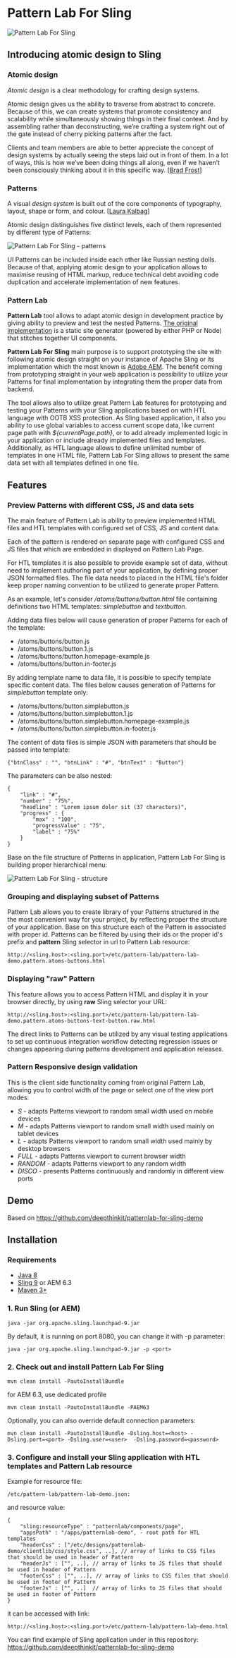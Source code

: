 # Pattern Lab For Sling

![Pattern Lab For Sling](https://raw.githubusercontent.com/deepthinkit/patternlab-for-sling/master/img/pattern-lab-for-sling.jpg)

## Introducing atomic design to Sling

### Atomic design

_Atomic design_ is a clear methodology for crafting design systems.

Atomic design gives us the ability to traverse from abstract to concrete.
Because of this, we can create systems that promote consistency and scalability while simultaneously showing things in their final context.
And by assembling rather than deconstructing, we’re crafting a system right out of the gate instead of cherry picking patterns after the fact.


Clients and team members are able to better appreciate the concept of design systems by actually seeing the steps laid out in front of them.
In a lot of ways, this is how we’ve been doing things all along, even if we haven’t been consciously thinking about it in this specific way.
[[Brad Frost]( http://bradfrost.com/blog/post/atomic-web-design/)]

### Patterns
A visual _design system_ is built out of the core components of typography, layout, shape or form, and colour. [[Laura Kalbag](https://24ways.org/2012/design-systems/)]

Atomic design distinguishes five distinct levels, each of them represented by different type of Patterns:

![Pattern Lab For Sling - patterns](https://raw.githubusercontent.com/deepthinkit/patternlab-for-sling/master/img/atomic-web-design.gif)

UI Patterns can be included inside each other like Russian nesting dolls.
Because of that, applying atomic design to your application allows to maximise reusing of HTML markup, reduce technical debt avoiding code duplication and accelerate implementation of new features.

### Pattern Lab

__Pattern Lab__ tool allows to adapt atomic design in development practice by giving ability to preview and test the nested Patterns.
[The original implementation](http://patternlab.io/) is a static site generator (powered by either PHP or Node) that stitches together UI components.

__Pattern Lab For Sling__ main purpose is to support prototyping the site with following atomic design straight on your instance of Apache Sling or its implementation which the most known is [Adobe AEM](http://www.adobe.com/marketing-cloud/enterprise-content-management.html).
The benefit coming from prototyping straight in your web application is possibility to utilize your Patterns for final implementation by integrating them the proper data from backend.

The tool allows also to utilize great Pattern Lab features for prototyping and testing your Patterns with your Sling applications based on with HTL language with OOTB XSS protection.
As Sling based application, it also you ability to use global variables to access current scope data, like current page path with _${currentPage.path}_,
or to add already implemented logic in your application or include already implemented files and templates. Additionally, as HTL language allows to define unlimited number of templates in one HTML file,
Pattern Lab For Sling allows to present the same data set with all templates defined in one file.


## Features
### Preview Patterns with different CSS, JS and data sets

The main feature of Pattern Lab is ability to preview implemented HTML files and HTL templates with configured set of CSS, JS and content data.

Each of the pattern is rendered on separate page with configured CSS and JS files that which are embedded in displayed on Pattern Lab Page.

For HTL templates it is also possible to provide example set of data, without need to implement authoring part of your application, by defining proper JSON formatted files.
The file data needs to placed in the HTML file's folder keep proper naming convention to be utilized to generate proper Pattern.

As an example, let's consider _/atoms/buttons/button.html_ file containing definitions two HTML templates: _simplebutton_ and _textbutton_.

Adding data files below will cause generation of proper Patterns for each of the template:

* /atoms/buttons/button.js
* /atoms/buttons/button.1.js
* /atoms/buttons/button.homepage-example.js
* /atoms/buttons/button.in-footer.js

By adding template name to data file, it is possible to specify template specific content data. The files below causes generation of Patterns for _simplebutton_ template only:

* /atoms/buttons/button.simplebutton.js
* /atoms/buttons/button.simplebutton.1.js
* /atoms/buttons/button.simplebutton.homepage-example.js
* /atoms/buttons/button.simplebutton.in-footer.js

The content of data files is simple JSON with parameters that should be passed into template:

    {"btnClass" : "", "btnLink" : "#", "btnText" : "Button"}

The parameters can be also nested:

    {
        "link" : "#",
        "number" : "75%",
        "headline" : "Lorem ipsum dolor sit (37 characters)",
        "progress" : {
            "max" : "100",
            "progressValue" : "75",
            "label" : "75%"
        }
    }


Base on the file structure of Patterns in application, Pattern Lab For Sling is building proper hierarchical menu:

![Pattern Lab For Sling - structure](https://raw.githubusercontent.com/deepthinkit/patternlab-for-sling/master/img/structure.jpg)

### Grouping and displaying subset of Patterns

Pattern Lab allows you to create library of your Patterns structured in the the most convenient way for your project,
by reflecting proper the structure of your application. Base on this structure each of the Pattern is associated with proper id.
Patterns can be filtered by using their ids or the proper id's prefix and __pattern__ Sling selector in url to Pattern Lab resource:

    http://<sling.host>:<sling.port>/etc/pattern-lab/pattern-lab-demo.pattern.atoms-buttons.html

### Displaying "raw" Pattern

This feature allows you to access Pattern HTML and display it in your browser directly, by using __raw__ Sling selector your URL:

    http://<sling.host>:<sling.port>/etc/pattern-lab/pattern-lab-demo.pattern.atoms-buttons-text-button.raw.html

The direct links to Patterns can be utilized by any visual testing applications to set up continuous integration workflow detecting regression issues or changes appearing during patterns development and application releases.

### Pattern Responsive design validation

This is the client side functionality coming from original Pattern Lab, allowing you to control width of the page or select one of the view port modes:
* _S_ - adapts Patterns viewport to random small width used on mobile devices
* _M_ - adapts Patterns viewport to random small width used mainly on tablet devices
* _L_ - adapts Patterns viewport to random small width used mainly by desktop browsers
* _FULL_ - adapts Patterns viewport to current browser width
* _RANDOM_ - adapts Patterns viewport to any random width
* _DISCO_ - presents Patterns continuously and randomly in different view ports

## Demo

Based on https://github.com/deepthinkit/patternlab-for-sling-demo


## Installation

### Requirements

* [Java 8](http://www.oracle.com/technetwork/java/javase/downloads/jdk8-downloads-2133151.html)
* [Sling 9](http://sling.apache.org/downloads.cgi) or AEM 6.3
* [Maven 3+](http://maven.apache.org/download.cgi)

### 1. Run Sling (or AEM)

    java -jar org.apache.sling.launchpad-9.jar

By default, it is running on port 8080, you can change it with -p parameter:

    java -jar org.apache.sling.launchpad-9.jar -p <port>

### 2. Check out and install Pattern Lab For Sling

    mvn clean install -PautoInstallBundle

for AEM 6.3, use dedicated profile

    mvn clean install -PautoInstallBundle -PAEM63

Optionally, you can also override default connection parameters:

    mvn clean install -PautoInstallBundle -Dsling.host=<host> -Dsling.port=<port> -Dsling.user=<user>  -Dsling.password=<password>

### 3. Configure and install your Sling application with HTL templates and Pattern Lab resource

Example for resource file:

    /etc/pattern-lab/pattern-lab-demo.json:

and resource value:

    {
        "sling:resourceType" : "patternlab/components/page",
        "appsPath" : "/apps/patternlab-demo", - root path for HTL templates
        "headerCss" : ["/etc/designs/patternlab-demo/clientlib/css/style.css", ..], // array of links to CSS files that should be used in header of Pattern
        "headerJs" : ["", ..], // array of links to JS files that should be used in header of Pattern
        "footerCss" : ["", ..], // array of links to CSS files that should be used in footer of Pattern
        "footerJs" : ["", ..]  // array of links to JS files that should be used in footer of Pattern
    }

it can be accessed with link:

    http://<sling.host>:<sling.port>/etc/pattern-lab/pattern-lab-demo.html

You can find example of Sling application under in this repository: https://github.com/deepthinkit/patternlab-for-sling-demo

